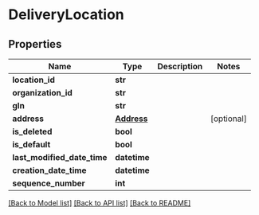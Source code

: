 # DeliveryLocation

## Properties
Name | Type | Description | Notes
------------ | ------------- | ------------- | -------------
**location_id** | **str** |  | 
**organization_id** | **str** |  | 
**gln** | **str** |  | 
**address** | [**Address**](Address.md) |  | [optional] 
**is_deleted** | **bool** |  | 
**is_default** | **bool** |  | 
**last_modified_date_time** | **datetime** |  | 
**creation_date_time** | **datetime** |  | 
**sequence_number** | **int** |  | 

[[Back to Model list]](../README.md#documentation-for-models) [[Back to API list]](../README.md#documentation-for-api-endpoints) [[Back to README]](../README.md)

